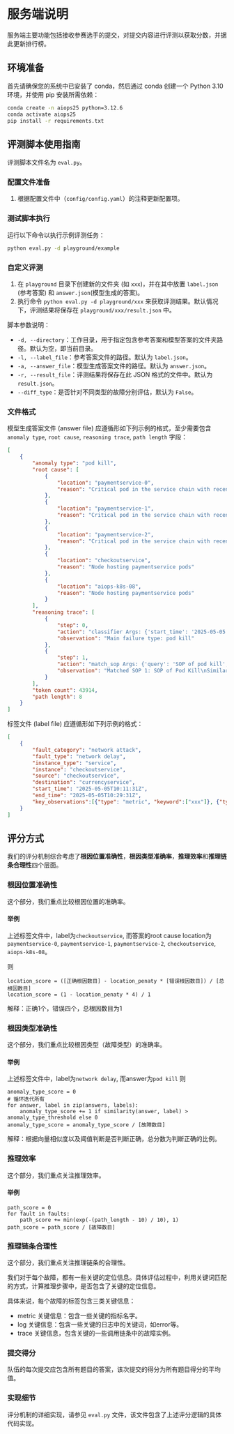 # 服务端说明

服务端主要功能包括接收参赛选手的提交，对提交内容进行评测以获取分数，并据此更新排行榜。



## 环境准备

首先请确保您的系统中已安装了 conda，然后通过 conda 创建一个 Python 3.10 环境，并使用 pip 安装所需依赖：


```bash
conda create -n aiops25 python=3.12.6
conda activate aiops25
pip install -r requirements.txt
```

## 评测脚本使用指南

评测脚本文件名为 `eval.py`。


### 配置文件准备

1. 根据配置文件中（`config/config.yaml`）的注释更新配置项。

### 测试脚本执行

运行以下命令以执行示例评测任务：

```bash
python eval.py -d playground/example
```

### 自定义评测

1. 在 `playground` 目录下创建新的文件夹 (如 `xxx`)，并在其中放置 `label.json` (参考答案) 和 `answer.json`(模型生成的答案)。
2. 执行命令 `python eval.py -d playground/xxx` 来获取评测结果。默认情况下，评测结果将保存在 `playground/xxx/result.json` 中。

脚本参数说明：
* `-d, --directory`：工作目录，用于指定包含参考答案和模型答案的文件夹路径。默认为空，即当前目录。
* `-l, --label_file`：参考答案文件的路径。默认为 `label.json`。
* `-a, --answer_file`：模型生成答案文件的路径。默认为 `answer.json`。
* `-r, --result_file`：评测结果将保存在此 JSON 格式的文件中。默认为 `result.json`。
* `--diff_type`：是否针对不同类型的故障分别评估，默认为 `False`。


### 文件格式

模型生成答案文件 (answer file) 应遵循形如下列示例的格式，至少需要包含 `anomaly type`, `root cause`, `reasoning trace`, `path length` 字段：

```json
[
    {
        "anomaly type": "pod kill",
        "root cause": [
            {
                "location": "paymentservice-0",
                "reason": "Critical pod in the service chain with recent restarts"
            },
            {
                "location": "paymentservice-1",
                "reason": "Critical pod in the service chain with recent restarts"
            },
            {
                "location": "paymentservice-2",
                "reason": "Critical pod in the service chain with recent restarts"
            },
            {
                "location": "checkoutservice",
                "reason": "Node hosting paymentservice pods"
            },
            {
                "location": "aiops-k8s-08",
                "reason": "Node hosting paymentservice pods"
            }
        ],
        "reasoning trace": [
            {
                "step": 0,
                "action": "classifier Args: {'start_time': '2025-05-05 10:11:31', 'end_time': '2025-05-05 10:29:31'}",
                "observation": "Main failure type: pod kill"
            },
            {
                "step": 1,
                "action": "match_sop Args: {'query': 'SOP of pod kill', 'threshold': 0.55}",
                "observation": "Matched SOP 1: SOP of Pod Kill\nSimilarity Score: 1.0000\nSOP Content:\n1. Time series anomaly detection of all services in terms of metric request and response. 2. Time series anomaly detection of all pods in terms of metric pod_processes and pod_network_transmit_packets. 3. The result is combination of the previous steps.\nMatched SOP 2: SOP of Pod Failure\nSimilarity Score: 0.8032\nSOP Content:\n1. 2. The result is combination of the previous steps.\n"
            }
        ],
        "token count": 43914,
        "path length": 8
    }
]
```


标签文件 (label file) 应遵循形如下列示例的格式：
```json
[
    {
        "fault_category": "network attack",
        "fault_type": "network delay",
        "instance_type": "service",
        "instance": "checkoutservice",
        "source": "checkoutservice",
        "destination": "currencyservice",
        "start_time": "2025-05-05T10:11:31Z",
        "end_time": "2025-05-05T10:29:31Z",
        "key_observations":[{"type": "metric", "keyword":["xxx"]}, {"type": "log", "keyword":["xxx"]}, {"type": "trace", "keyword":["xxx"]}]
    }
]
```

## 评分方式

我们的评分机制综合考虑了**根因位置准确性**，**根因类型准确率**，**推理效率**和**推理链条合理性**四个层面。

### 根因位置准确性

这个部分，我们重点比较根因位置的准确率。

#### 举例

上述标签文件中，label为`checkoutservice`, 而答案的root cause location为`paymentservice-0`, `paymentservice-1`, `paymentservice-2`, `checkoutservice`, `aiops-k8s-08`。

则 
```
location_score = ([正确根因数目] - location_penaty * [错误根因数目]) / [总根因数目]
location_score = (1 - location_penaty * 4) / 1
```
解释：正确1个，错误四个，总根因数目为1

### 根因类型准确性

这个部分，我们重点比较根因类型（故障类型）的准确率。

#### 举例

上述标签文件中，label为`network delay`, 而answer为`pod kill`
则 
```
anomaly_type_score = 0
# 循环迭代所有
for answer, label in zip(answers, labels):
    anomaly_type_score += 1 if similarity(answer, label) > anomaly_type_threshold else 0
anomaly_type_score = anomaly_type_score / [故障数目]
```
解释：根据向量相似度以及阈值判断是否判断正确，总分数为判断正确的比例。

### 推理效率

这个部分，我们重点关注推理效率。

#### 举例

```
path_score = 0
for fault in faults:
    path_score += min(exp(-(path_length - 10) / 10), 1)
path_score = path_score / [故障数目]
```

### 推理链条合理性

这个部分，我们重点关注推理链条的合理性。

我们对于每个故障，都有一些关键的定位信息。具体评估过程中，利用关键词匹配的方式，计算推理步骤中，是否包含了关键的定位信息。

具体来说，每个故障的标签包含三类关键信息：
* metric 关键信息：包含一些关键的指标名字。
* log 关键信息：包含一些关键的日志中的关键词，如error等。
* trace 关键信息，包含关键的一些调用链条中的故障实例。


### 提交得分

队伍的每次提交应包含所有题目的答案，该次提交的得分为所有题目得分的平均值。

### 实现细节

评分机制的详细实现，请参见 `eval.py` 文件，该文件包含了上述评分逻辑的具体代码实现。